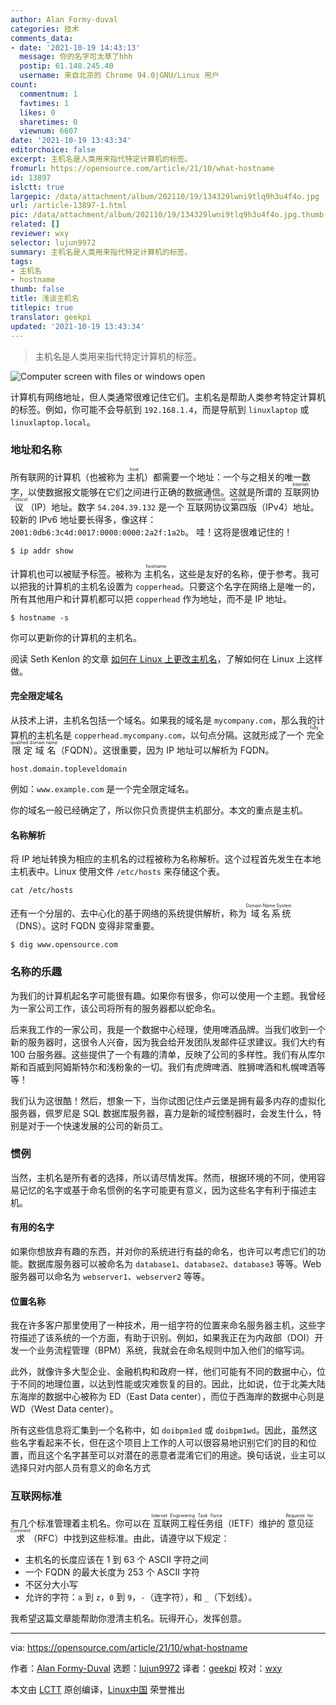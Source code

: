 ```yaml
---
author: Alan Formy-duval
categories: 技术
comments_data:
- date: '2021-10-19 14:43:13'
  message: 你的名字可太草了hhh
  postip: 61.148.245.40
  username: 来自北京的 Chrome 94.0|GNU/Linux 用户
count:
  commentnum: 1
  favtimes: 1
  likes: 0
  sharetimes: 0
  viewnum: 6607
date: '2021-10-19 13:43:34'
editorchoice: false
excerpt: 主机名是人类用来指代特定计算机的标签。
fromurl: https://opensource.com/article/21/10/what-hostname
id: 13897
islctt: true
largepic: /data/attachment/album/202110/19/134329lwni9tlq9h3u4f4o.jpg
url: /article-13897-1.html
pic: /data/attachment/album/202110/19/134329lwni9tlq9h3u4f4o.jpg.thumb.jpg
related: []
reviewer: wxy
selector: lujun9972
summary: 主机名是人类用来指代特定计算机的标签。
tags:
- 主机名
- hostname
thumb: false
title: 浅谈主机名
titlepic: true
translator: geekpi
updated: '2021-10-19 13:43:34'
---
```



> 
> 主机名是人类用来指代特定计算机的标签。
> 
> 
> 


![](/data/attachment/album/202110/19/134329lwni9tlq9h3u4f4o.jpg "Computer screen with files or windows open")


计算机有网络地址，但人类通常很难记住它们。主机名是帮助人类参考特定计算机的标签。例如，你可能不会导航到 `192.168.1.4`，而是导航到 `linuxlaptop` 或 `linuxlaptop.local`。


### 地址和名称


所有联网的计算机（也被称为<ruby> 主机 <rt>  host </rt></ruby>）都需要一个地址：一个与之相关的唯一数字，以使数据报文能够在它们之间进行正确的数据通信。这就是所谓的<ruby> 互联网协议 <rt>  Internet Protocol </rt></ruby>（IP）地址。数字 `54.204.39.132` 是一个<ruby> 互联网协议第四版 <rt>  Internet Protocol version 4 </rt></ruby>（IPv4）地址。较新的 IPv6 地址要长得多，像这样：`2001:0db6:3c4d:0017:0000:0000:2a2f:1a2b`。 哇！这将是很难记住的！



```
$ ip addr show

```

计算机也可以被赋予标签。被称为<ruby> 主机名 <rt>  hostname </rt></ruby>，这些是友好的名称，便于参考。我可以把我的计算机的主机名设置为 `copperhead`。只要这个名字在网络上是唯一的，所有其他用户和计算机都可以把 `copperhead` 作为地址，而不是 IP 地址。



```
$ hostname -s

```

你可以更新你的计算机的主机名。


阅读 Seth Kenlon 的文章 [如何在 Linux 上更改主机名](https://opensource.com/article/21/10/how-change-hostname-linux)，了解如何在 Linux 上这样做。


#### 完全限定域名


从技术上讲，主机名包括一个域名。如果我的域名是 `mycompany.com`，那么我的计算机的主机名是 `copperhead.mycompany.com`，以句点分隔。这就形成了一个<ruby> 完全限定域名 <rt>  fully qualified domain name </rt></ruby>（FQDN）。这很重要，因为 IP 地址可以解析为 FQDN。



```
host.domain.topleveldomain

```

例如：`www.example.com` 是一个完全限定域名。


你的域名一般已经确定了，所以你只负责提供主机部分。本文的重点是主机。


#### 名称解析


将 IP 地址转换为相应的主机名的过程被称为名称解析。这个过程首先发生在本地主机表中。Linux 使用文件 `/etc/hosts` 来存储这个表。



```
cat /etc/hosts

```

还有一个分层的、去中心化的基于网络的系统提供解析，称为<ruby> 域名系统 <rt>  Domain Name System </rt></ruby>（DNS）。这时 FQDN 变得非常重要。



```
$ dig www.opensource.com

```

### 名称的乐趣


为我们的计算机起名字可能很有趣。如果你有很多，你可以使用一个主题。我曾经为一家公司工作，该公司将所有的服务器都以蛇命名。


后来我工作的一家公司，我是一个数据中心经理，使用啤酒品牌。当我们收到一个新的服务器时，这很令人兴奋，因为我会给开发团队发邮件征求建议。我们大约有 100 台服务器。这些提供了一个有趣的清单，反映了公司的多样性。我们有从库尔斯和百威到阿姆斯特尔和浅粉象的一切。我们有虎牌啤酒、胜狮啤酒和札幌啤酒等等！


我们认为这很酷！然后，想象一下，当你试图记住卢云堡是拥有最多内存的虚拟化服务器，佩罗尼是 SQL 数据库服务器，喜力是新的域控制器时，会发生什么，特别是对于一个快速发展的公司的新员工。


### 惯例


当然，主机名是所有者的选择，所以请尽情发挥。然而，根据环境的不同，使用容易记忆的名字或基于命名惯例的名字可能更有意义，因为这些名字有利于描述主机。


#### 有用的名字


如果你想放弃有趣的东西，并对你的系统进行有益的命名，也许可以考虑它们的功能。数据库服务器可以被命名为 `database1`、`database2`、`database3` 等等。Web 服务器可以命名为 `webserver1`、`webserver2` 等等。


#### 位置名称


我在许多客户那里使用了一种技术，用一组字符的位置来命名服务器主机，这些字符描述了该系统的一个方面，有助于识别。例如，如果我正在为内政部（DOI）开发一个业务流程管理（BPM）系统，我就会在命名规则中加入他们的缩写词。


此外，就像许多大型企业、金融机构和政府一样，他们可能有不同的数据中心，位于不同的地理位置，以达到性能或灾难恢复的目的。因此，比如说，位于北美大陆东海岸的数据中心被称为 ED（East Data center），而位于西海岸的数据中心则是 WD（West Data center）。


所有这些信息将汇集到一个名称中，如 `doibpm1ed` 或 `doibpm1wd`。因此，虽然这些名字看起来不长，但在这个项目上工作的人可以很容易地识别它们的目的和位置，而且这个名字甚至可以对潜在的恶意者混淆它们的用途。换句话说，业主可以选择只对内部人员有意义的命名方式


### 互联网标准


有几个标准管理着主机名。你可以在<ruby> 互联网工程任务组 <rt>  Internet Engineering Task Force </rt></ruby>（IETF）维护的<ruby> 意见征求 <rt>  Requests for Comment </rt></ruby>（RFC）中找到这些标准。由此，请遵守以下规定：


* 主机名的长度应该在 1 到 63 个 ASCII 字符之间
* 一个 FQDN 的最大长度为 253 个 ASCII 字符
* 不区分大小写
* 允许的字符：`a` 到 `z`，`0` 到 `9`，`-`（连字符），和 `_`（下划线）。


我希望这篇文章能帮助你澄清主机名。玩得开心，发挥创意。




---


via: <https://opensource.com/article/21/10/what-hostname>


作者：[Alan Formy-Duval](https://opensource.com/users/alanfdoss) 选题：[lujun9972](https://github.com/lujun9972) 译者：[geekpi](https://github.com/geekpi) 校对：[wxy](https://github.com/wxy)


本文由 [LCTT](https://github.com/LCTT/TranslateProject) 原创编译，[Linux中国](https://linux.cn/) 荣誉推出